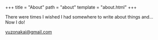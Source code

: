 +++
title = "About"
path = "about"
template = "about.html"
+++

There were times I wished I had somewhere to write about things and... Now I do!

[yuzonakai@gmail.com](MAILTO:yuzonakai@gmail.com)
